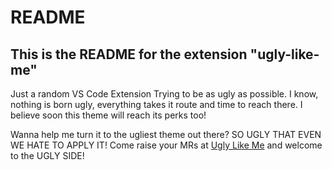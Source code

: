 # README

## This is the README for the extension "ugly-like-me"

Just a random VS Code Extension Trying to be as ugly as possible.
I know, nothing is born ugly, everything takes it route and time to reach there. I believe soon this theme will reach its perks too!

Wanna help me turn it to the ugliest theme out there? SO UGLY THAT EVEN WE HATE TO APPLY IT!
Come raise your MRs at [Ugly Like Me](https://github.com/Ugly-Like-Me) and welcome to the UGLY SIDE!
